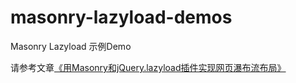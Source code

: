 # masonry-lazyload-demos
Masonry Lazyload 示例Demo

请参考文章[《用Masonry和jQuery.lazyload插件实现网页瀑布流布局》](http://www.paincker.com/masonry-lazyload-waterfall)
